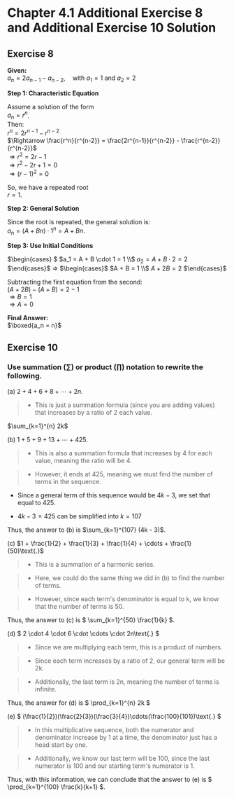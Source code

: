 # Chapter 4.1 Additional Exercise 8 and Additional Exercise 10 Solution

## Exercise 8

**Given:**  
$a_n = 2a_{n-1} - a_{n-2}, \quad \text{with } a_1 = 1 \text{ and } a_2 = 2$

**Step 1: Characteristic Equation**  

Assume a solution of the form  
$a_n = r^n$.  
Then:  
$r^n = 2r^{n-1} - r^{n-2}$  
$\Rightarrow \frac{r^n}{r^{n-2}} = \frac{2r^{n-1}}{r^{n-2}} - \frac{r^{n-2}}{r^{n-2}}$  
$\Rightarrow r^2 = 2r - 1$  
$\Rightarrow r^2 - 2r + 1 = 0$  
$\Rightarrow (r - 1)^2 = 0$  

So, we have a repeated root  
$r = 1$.

**Step 2: General Solution**  

Since the root is repeated, the general solution is:  
$a_n = (A + Bn) \cdot 1^n = A + Bn$.

**Step 3: Use Initial Conditions**  

$\begin{cases} $
$a_1 = A + B \cdot 1 = 1 \\$
$a_2 = A + B \cdot 2 = 2$
$\end{cases}$ 
$\Rightarrow$
$\begin{cases}$
$A + B = 1 \\$
$A + 2B = 2$
$\end{cases}$  

Subtracting the first equation from the second:  
$(A + 2B) - (A + B) = 2 - 1$  
$\Rightarrow B = 1$  
$\Rightarrow A = 0$  

**Final Answer:**  
$\boxed{a_n = n}$


## Exercise 10

### Use summation ($\sum$) or product ($\prod$) notation to rewrite the following.

(a) $2 + 4 + 6 + 8 + \cdots + 2n$.

> - This is just a summation formula (since you are adding values) that increases by a ratio of 2 each value.

$\sum_{k=1}^{n} 2k$

(b) $1 + 5 + 9 + 13 + \cdots + 425\text{.}$

> - This is also a summation formula that increases by 4 for each value, meaning the ratio will be 4.

> - However, it ends at 425, meaning we must find the number of terms in the sequence.

- Since a general term of this sequence would be $4k-3$, we set that equal to 425.

- $4k-3 = 425$ can be simplified into $k = 107$

Thus, the answer to (b) is $\sum_{k=1}^{107} (4k - 3)$.

(c) $1 + \frac{1}{2} + \frac{1}{3} + \frac{1}{4} + \cdots + \frac{1}{50}\text{.}$

> - This is a summation of a harmonic series.

> - Here, we could do the same thing we did in (b) to find the number of terms.

> - However, since each term's denominator is equal to k, we know that the number of terms is $50$.

Thus, the answer to (c) is $ \sum_{k=1}^{50} \frac{1}{k} $.

(d) $ 2 \cdot 4 \cdot 6 \cdot \cdots \cdot 2n\text{.} $

> - Since we are multiplying each term, this is a product of numbers.

> - Since each term increases by a ratio of 2, our general term will be 2k.

> - Additionally, the last term is 2n, meaning the number of terms is infinite.

Thus, the answer for (d) is $ \prod_{k=1}^{n} 2k $

(e) $ (\frac{1}{2})(\frac{2}{3})(\frac{3}{4})\cdots(\frac{100}{101})\text{.} $

> - In this multiplicative sequence, both the numerator and denominator increase by 1 at a time, the denominator just has a head start by one.

> - Additionally, we know our last term will be 100, since the last numerator is 100 and our starting term's numerator is 1.

Thus, with this information, we can conclude that the answer to (e) is $ \prod_{k=1}^{100} \frac{k}{k+1} $.